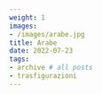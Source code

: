```yaml
---
weight: 1
images:
- /images/arabe.jpg
title: Arabe
date: 2022-07-23
tags:
- archive # all posts
- trasfigurazioni
---
```

